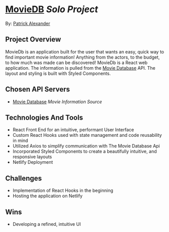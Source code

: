 # [MovieDB](https://mdbase.netlify.app/) *Solo Project*

By: [Patrick Alexander](https://github.com/fetchpatrick)

## Project Overview

MovieDb is an application built for the user that wants an easy, quick way to find important movie information! Anything from the actors, to the budget, to how much was made can be discovered! MovieDb is a React web application. The information is pulled from the [Movie Database](https://www.themoviedb.org/documentation/api) API. The layout and styling is built with Styled Components.
   
## Chosen API Servers
* [Movie Database](https://www.themoviedb.org/documentation/api) *Movie Information Source*

## Technologies And Tools
* React Front End for an intuitive, performant User Interface
* Custom React Hooks used with state management and code reusability in mind
* Utilized Axios to simplify communication with The Movie Database Api
* Incorporated Styled Components to create a beautifully intuitive, and responsive layouts
* Netlify Deployment

## Challenges
* Implementation of React Hooks in the beginning
* Hosting the application on Netlify

## Wins
* Developing a refined, intuitive UI



